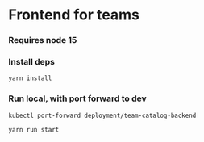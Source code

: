 # Frontend for teams

### Requires node 15

### Install deps
`yarn install`

### Run local, with port forward to dev
`kubectl port-forward deployment/team-catalog-backend`

`yarn run start`
